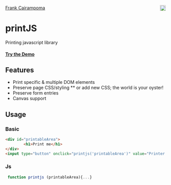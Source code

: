 
<a href="https://fralch.github.io/Portfolio/" ><a href="https://www.facebook.com/frank.cairampoma.castro/">Frank Cairampoma </a> <img src="https://badge.fury.io/js/print-this.svg" alt="npm version" height="18" align="right"></a>

# printJS
Printing javascript library
#### [Try the Demo](https://fralch.github.io/PrintjsExample/)


## Features
* Print specific & multiple DOM elements
* Preserve page CSS/styling
** or add new CSS; the world is your oyster!
* Preserve form entries
* Canvas support


## Usage
### Basic
```html
<div id="printableArea">
        <h1>Print me</h1>
</div>
<input type="button" onclick="printjs('printableArea')" value="Printer Button">
```

### Js
```javascript
 function printjs (printableArea){...}
```





